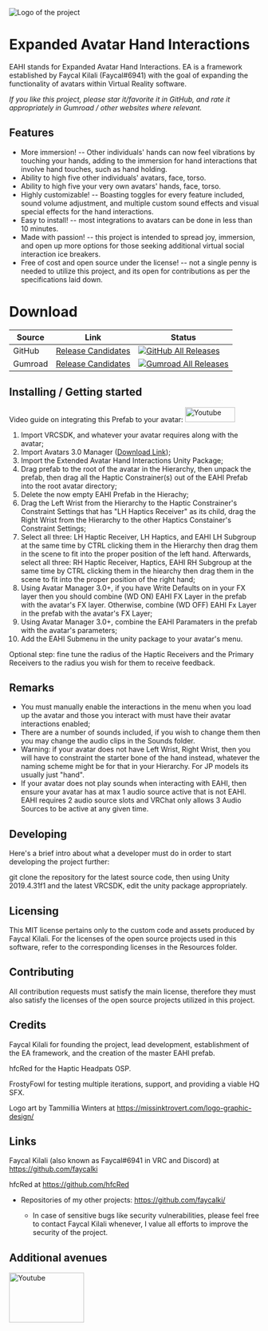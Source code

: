 ![Logo of the project](https://i.imgur.com/ZPRZd1U.png)

# Expanded Avatar Hand Interactions
EAHI stands for Expanded Avatar Hand Interactions. EA is a framework established by Faycal Kilali (Faycal#6941) with the goal of expanding the functionality of avatars within Virtual Reality software. 

*If you like this project, please star it/favorite it in GitHub, and rate it appropriately in Gumroad / other websites where relevant.*

## Features
* More immersion! -- Other individuals' hands can now feel vibrations by touching your hands, adding to the immersion for hand interactions that involve hand touches, such as hand holding.
* Ability to high five other individuals' avatars, face, torso. 
* Ability to high five your very own avatars' hands, face, torso.
* Highly customizable! -- Boasting toggles for every feature included, sound volume adjustment, and multiple custom sound effects and visual special effects for the hand interactions.
* Easy to install! -- most integrations to avatars can be done in less than 10 minutes.
* Made with passion! -- this project is intended to spread joy, immersion, and open up more options for those seeking additional virtual social interaction ice breakers.
* Free of cost and open source under the license! -- not a single penny is needed to utilize this project, and its open for contributions as per the specifications laid down.

# Download
| Source | Link | Status |
|---|---|---|
| GitHub | [Release Candidates](https://github.com/faycalki/EAHI/releases) | [![GitHub All Releases](https://img.shields.io/github/downloads/faycalki/EAHI/total.svg)](https://github.com/faycalki/EAHI/releases) |
| Gumroad | [Release Candidates](https://faycalki.gumroad.com/) | [![Gumroad All Releases](https://i.imgur.com/VUmT2Oi.png)](https://faycalki.gumroad.com/) |

## Installing / Getting started
Video guide on integrating this Prefab to your avatar: <a  href="https://www.youtube.com/watch?v=nIs1ykJiGm0">  <img  alt="Youtube"  src="https://i.imgur.com/g1UVbZT.png"  width="100"  height="30">  </a>
1. Import VRCSDK, and whatever your avatar requires along with the avatar;
2. Import Avatars 3.0 Manager ([Download Link](https://github.com/VRLabs/Avatars-3.0-Manager/releases));
3. Import the Extended Avatar Hand Interactions Unity Package;
4. Drag prefab to the root of the avatar in the Hierarchy, then unpack the prefab, then drag all the Haptic Constrainer(s) out of the EAHI Prefab into the root avatar directory;
5. Delete the now empty EAHI Prefab in the Hierachy;
6. Drag the Left Wrist from the Hierarchy to the Haptic Constrainer's Constraint Settings that has "LH Haptics Receiver" as its child, drag the Right Wrist from the Hierarchy to the other Haptics Constainer's Constraint Settings;
7. Select all three: LH Haptic Receiver, LH Haptics, and EAHI LH Subgroup at the same time by CTRL clicking them in the Hierarchy then drag them in the scene to fit into the proper position of the left hand. Afterwards, select all three: RH Haptic Receiver, Haptics, EAHI RH Subgroup at the same time by CTRL clicking them in the hiearchy then drag them in the scene to fit into the proper position of the right hand;
8. Using Avatar Manager 3.0+, if you have Write Defaults on in your FX layer then you should combine (WD ON) EAHI FX Layer in the prefab with the avatar's FX layer. Otherwise, combine (WD OFF) EAHI Fx Layer in the prefab with the avatar's FX Layer;
9. Using Avatar Manager 3.0+, combine the EAHI Paramaters in the prefab with the avatar's parameters;
10. Add the EAHI Submenu in the unity package to your avatar's menu.

Optional step: fine tune the radius of the Haptic Receivers and the Primary Receivers to the radius you wish for them to receive feedback.

## Remarks
* You must manually enable the interactions in the menu when you load up the avatar and those you interact with must have their avatar interactions enabled;
* There are a number of sounds included, if you wish to change them then you may change the audio clips in the Sounds folder.
* Warning: if your avatar does not have Left Wrist, Right Wrist, then you will have to constraint the starter bone of the hand instead, whatever the naming scheme might be for that in your Hierarchy. For JP models its usually just "hand".
* If your avatar does not play sounds when interacting with EAHI, then ensure your avatar has at max 1 audio source active that is not EAHI. EAHI requires 2 audio source slots and VRChat only allows 3 Audio Sources to be active at any given time.

## Developing
Here's a brief intro about what a developer must do in order to start developing the project further: 

git clone the repository for the latest source code, then using Unity 2019.4.31f1 and the latest VRCSDK, edit the unity package appropriately.

## Licensing
This MIT license pertains only to the custom code and assets produced by Faycal Kilali. For the licenses of the open source projects used in this software, refer to the corresponding licenses in the Resources folder.

## Contributing
All contribution requests must satisfy the main license, therefore they must also satisfy the licenses of the open source projects utilized in this project.

## Credits
Faycal Kilali for founding the project, lead development, establishment of the EA framework, and the creation of the master EAHI prefab.

hfcRed for the Haptic Headpats OSP.

FrostyFowl for testing multiple iterations, support, and providing a viable HQ SFX.

Logo art by Tammillia Winters at https://missinktrovert.com/logo-graphic-design/

## Links
Faycal Kilali (also known as Faycal#6941 in VRC and Discord) at https://github.com/faycalki 

hfcRed at https://github.com/hfcRed

- Repositories of my other projects: https://github.com/faycalki/

  - In case of sensitive bugs like security vulnerabilities, please feel free to contact Faycal Kilali whenever, I value all efforts to improve the security of the project.

## Additional avenues
<a  href="https://discord.gg/DM8jW4re6j">  <img  alt="Youtube"  src="https://i.imgur.com/ChU5TAS.png"  width="150"  height="100">  </a>